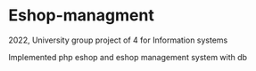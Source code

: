 # Eshop-managment

2022, University group project of 4 for Information systems 

Implemented php eshop and eshop management system with db
